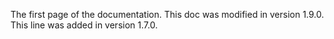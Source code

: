 The first page of the documentation. This doc was modified in version 1.9.0.
This line was added in version 1.7.0.